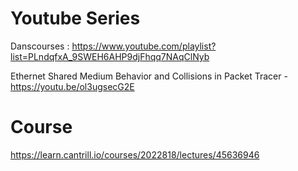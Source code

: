 # Youtube Series

Danscourses : https://www.youtube.com/playlist?list=PLndqfxA_9SWEH6AHP9djFhqq7NAqClNyb

Ethernet Shared Medium Behavior and Collisions in Packet Tracer - https://youtu.be/ol3ugsecG2E

# Course

https://learn.cantrill.io/courses/2022818/lectures/45636946


